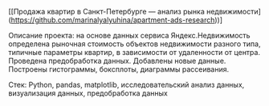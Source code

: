 \[\[Продажа квартир в Санкт-Петербурге — анализ рынка недвижимости](https://github.com/marinalyalyuhina/apartment-ads-research))\]


Описание проекта: на основе данных сервиса Яндекс.Недвижимость определена рыночная стоимость
объектов недвижимости разного типа, типичные параметры квартир, в зависимости от
удаленности от центра. Проведена предобработка данных. Добавлены новые данные.
Построены гистограммы, боксплоты, диаграммы рассеивания.

Стек: Python, pandas, matplotlib, исследовательский анализ данных, визуализация данных, предобработка данных
